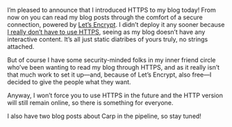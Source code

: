 I’m pleased to announce that I introduced HTTPS to my blog today! From now on
you can read my blog posts through the comfort of a secure connection, powered
by [Let’s Encrypt](https://letsencrypt.org/). I didn’t deploy it any sooner
because [I really don’t have to use HTTPS](http://n-gate.com/software/2017/07/12/0/),
seeing as my blog doesn’t have any interactive content. It’s all just static
diatribes of yours truly, no strings attached.

But of course I have some security-minded folks in my inner friend circle
who’ve been wanting to read my blog through HTTPS, and as it really isn’t that
much work to set it up—and, because of Let’s Encrypt, also free—I decided to
give the people what they want.

Anyway, I won’t force you to use HTTPS in the future and the HTTP version will
still remain online, so there is something for everyone.

I also have two blog posts about Carp in the pipeline, so stay tuned!
